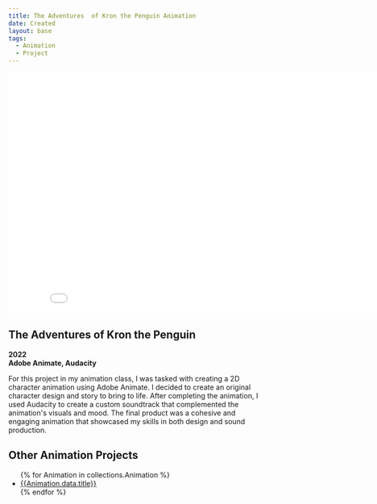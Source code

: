 ```yaml
---
title: The Adventures  of Kron the Penguin Animation
date: Created
layout: base
tags:
  - Animation
  - Project
---
```


<div class="videoWrapper ratio-16-9">
    <!-- iframe below is Copy & Pasted from YouTube replace with your own -->
    <iframe width="853" height="480" src="/images/the_adventures_of_kron_the_penguin_animation.mp4" frameborder="0" allowfullscreen></iframe>
</div><!-- end .videoWrapper -->

<div class="project_text">
    <h2>The Adventures of Kron the Penguin</h2>
     <p>
        <strong>2022<br>Adobe Animate, Audacity</strong>
     </p>
</div>

<div class="project_bio">
    <p>
        For this project in my animation class, I was tasked with creating a 2D character animation 
        using Adobe Animate. I decided to create an original character design and story to bring to 
        life. After completing the animation, I used Audacity to create a custom soundtrack that 
        complemented the animation's visuals and mood. The final product was a cohesive and engaging 
        animation that showcased my skills in both design and sound production.
    </p>

</div>

<section class="collections">
  <h1>Other Animation Projects</h1>
  <ul>
    {% for Animation in collections.Animation %}      
      <li><a href="{{Animation.url}}">{{Animation.data.title}}</a></li>
    {% endfor %}
  </ul>
</section>